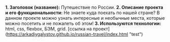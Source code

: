 **1. Заголовок (название):** Путешествие по России.
**2. Описание проекта и его функциональности:** Не знаете куда поехать по нашей стране? В данном проекте можно узнать интересные и необычные места, которые можно посетить и не пожалеть об этом!
**3. Используются технологии:** html, css, flexbox, БЭМ, grid.
[ссылка на проект] (https://arkadiygalystov.github.io/russian-travel/index.html "test")
